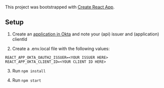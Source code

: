 This project was bootstrapped with [Create React App](https://github.com/facebook/create-react-app).

## Setup

1. Create an [application in Okta](https://developer.okta.com/quickstart/#/react/nodejs/express) and note your (api) issuer and (application) clientId

2. Create a .env.local file with the following values:

```
REACT_APP_OKTA_OAUTH2_ISSUER=<YOUR ISSUER HERE>
REACT_APP_OKTA_CLIENT_ID=<YOUR CLIENT ID HERE>
```

3. Run `npm install`

4. Run `npm start`

